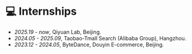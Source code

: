 # 💻 Internships

- *2025.19 - now*, Qiyuan Lab, Beijing.
- *2024.05 - 2025.09*, Taobao-Tmall Search (Alibaba Group), Hangzhou.
- *2023.12 - 2024.05*, ByteDance, Douyin E-commerce, Beijing.

